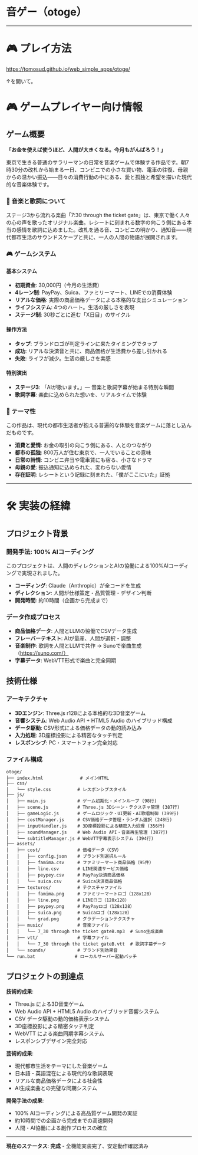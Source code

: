 # 音ゲー（otoge）

---
# 🎮 プレイ方法

https://tomosud.github.io/web_simple_apps/otoge/

↑を開いて。

# 🎮 ゲームプレイヤー向け情報

## ゲーム概要

**「お金を使えば使うほど、人間が大きくなる。今月もがんばろう！」**

東京で生きる普通のサラリーマンの日常を音楽ゲームで体験する作品です。朝7時30分の改札から始まる一日、コンビニでの小さな買い物、電車の往復、母親からの温かい振込——日々の消費行動の中にある、愛と孤独と希望を描いた現代的な音楽体験です。

### 🎵 音楽と歌詞について

ステージ3から流れる楽曲「7:30 through the ticket gate」は、東京で働く人々の心の声を歌ったオリジナル楽曲。レシートに刻まれる数字の向こう側にある本当の感情を歌詞に込めました。改札を通る音、コンビニの明かり、通知音——現代都市生活のサウンドスケープと共に、一人の人間の物語が展開されます。

### 🎮 ゲームシステム

#### 基本システム
- **初期資金**: 30,000円（今月の生活費）
- **4レーン制**: PayPay、Suica、ファミリーマート、LINEでの消費体験
- **リアルな価格**: 実際の商品価格データによる本格的な支出シミュレーション
- **ライフシステム**: 4つのハート。生活の厳しさを表現
- **ステージ制**: 30秒ごとに進む「X日目」のサイクル

#### 操作方法
- **タップ**: ブランドロゴが判定ラインに来たタイミングでタップ
- **成功**: リアルな決済音と共に、商品価格が生活費から差し引かれる
- **失敗**: ライフが減少。生活の厳しさを実感

#### 特別演出
- **ステージ3**: 「AIが歌います。」— 音楽と歌詞字幕が始まる特別な瞬間
- **歌詞字幕**: 楽曲に込められた想いを、リアルタイムで体験

### 🌆 テーマ性

この作品は、現代の都市生活者が抱える普遍的な体験を音楽ゲームに落とし込んだものです。

- **消費と愛情**: お金の取引の向こう側にある、人とのつながり
- **都市の孤独**: 800万人が住む東京で、一人でいることの意味
- **日常の詩情**: コンビニ弁当や電車賃にも宿る、小さなドラマ
- **母親の愛**: 振込通知に込められた、変わらない愛情
- **存在証明**: レシートという記録に刻まれた、「僕がここにいた」証拠

---

# 🛠️ 実装の経緯

## プロジェクト背景

### 開発手法: 100% AIコーディング
このプロジェクトは、人間のディレクションとAIの協働による100%AIコーディングで実現されました。

- **コーディング**: Claude（Anthropic）が全コードを生成
- **ディレクション**: 人間が仕様策定・品質管理・デザイン判断
- **開発時間**: 約10時間（企画から完成まで）

### データ作成プロセス
- **商品価格データ**: 人間とLLMの協働でCSVデータ生成
- **フレーバーテキスト**: AIが量産、人間が選択・調整
- **音楽制作**: 歌詞を人間とLLMで共作 → Sunoで楽曲生成（https://suno.com/）
- **字幕データ**: WebVTT形式で楽曲と完全同期

## 技術仕様

### アーキテクチャ
- **3Dエンジン**: Three.js r128による本格的な3D音楽ゲーム
- **音響システム**: Web Audio API + HTML5 Audio のハイブリッド構成
- **データ駆動**: CSV形式による価格データの動的読み込み
- **入力処理**: 3D座標投影による精密なタッチ判定
- **レスポンシブ**: PC・スマートフォン完全対応

### ファイル構成
```
otoge/
├── index.html              # メインHTML
├── css/
│   └── style.css          # レスポンシブスタイル
├── js/
│   ├── main.js            # ゲーム初期化・メインループ (98行)
│   ├── scene.js           # Three.js 3Dシーン・テクスチャ管理 (387行)
│   ├── gameLogic.js       # ゲームロジック・UI更新・AI歌唱制御 (399行)
│   ├── costManager.js     # CSV価格データ管理・ランダム選択 (248行)
│   ├── inputHandler.js    # 3D座標投影による精密入力処理 (356行)
│   ├── soundManager.js    # Web Audio API・音楽再生管理 (387行)
│   └── subtitleManager.js # WebVTT字幕表示システム (394行)
├── assets/
│   ├── cost/              # 価格データ（CSV）
│   │   ├── config.json    # ブランド別選択ルール
│   │   ├── famima.csv     # ファミリーマート商品価格（95件）
│   │   ├── line.csv       # LINE関連サービス価格
│   │   ├── peypey.csv     # PayPay決済商品価格
│   │   └── suica.csv      # Suica決済商品価格
│   ├── textures/          # テクスチャファイル
│   │   ├── famima.png     # ファミリーマートロゴ（128x128）
│   │   ├── line.png       # LINEロゴ（128x128）
│   │   ├── peypey.png     # PayPayロゴ（128x128）
│   │   ├── suica.png      # Suicaロゴ（128x128）
│   │   └── grad.png       # グラデーションテクスチャ
│   ├── music/             # 音楽ファイル
│   │   └── 7_30 through the ticket gateB.mp3  # Suno生成楽曲
│   ├── vtt/               # 字幕ファイル
│   │   └── 7_30 through the ticket gateB.vtt  # 歌詞字幕データ
│   └── sounds/            # ブランド別効果音
└── run.bat               # ローカルサーバー起動バッチ
```

## プロジェクトの到達点

**技術的成果**:
- Three.js による3D音楽ゲーム
- Web Audio API + HTML5 Audio のハイブリッド音響システム  
- CSV データ駆動の動的価格表示システム
- 3D座標投影による精密タッチ判定
- WebVTT による楽曲同期字幕システム
- レスポンシブデザイン完全対応

**芸術的成果**:
- 現代都市生活をテーマにした音楽ゲーム
- 日本語・英語混在による現代的な歌詞表現
- リアルな商品価格データによる社会性
- AI生成楽曲との完璧な同期システム

**開発手法の成果**:
- 100% AIコーディングによる高品質ゲーム開発の実証
- 約10時間での企画から完成までの高速開発
- 人間・AI協働による創作プロセスの確立

---

**現在のステータス**: **完成** - 全機能実装完了、安定動作確認済み

